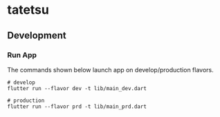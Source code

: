 # tatetsu

## Development

### Run App

The commands shown below launch app on develop/production flavors.

```:sh
# develop
flutter run --flavor dev -t lib/main_dev.dart

# production
flutter run --flavor prd -t lib/main_prd.dart
```

